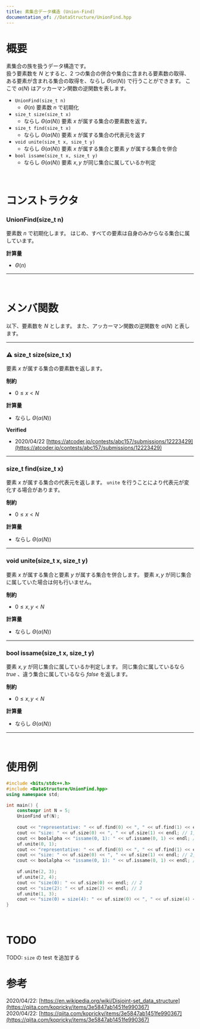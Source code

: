 ```yaml
---
title: 素集合データ構造 (Union-Find)
documentation_of: //DataStructure/UnionFind.hpp
---
```


# 概要

素集合の族を扱うデータ構造です。  
扱う要素数を $N$ とすると、2 つの集合の併合や集合に含まれる要素数の取得、ある要素が含まれる集合の取得を、ならし $\Theta(\alpha(N))$ で行うことができます。
ここで $\alpha(N)$ はアッカーマン関数の逆関数を表します。  

- `UnionFind(size_t n)`
	- $\Theta(n)$ 要素数 $n$ で初期化
- `size_t size(size_t x)`
	- ならし $\Theta(\alpha(N))$ 要素 $x$ が属する集合の要素数を返す。
- `size_t find(size_t x)`
	- ならし $\Theta(\alpha(N))$ 要素 $x$ が属する集合の代表元を返す
- `void unite(size_t x, size_t y)`
	- ならし $\Theta(\alpha(N))$ 要素 $x$ が属する集合と要素 $y$ が属する集合を併合
- `bool issame(size_t x, size_t y)`
	- ならし $\Theta(\alpha(N))$ 要素 $x, y$ が同じ集合に属しているか判定

<br>

# コンストラクタ

### UnionFind(size_t n)

要素数 $n$ で初期化します。
はじめ、すべての要素は自身のみからなる集合に属しています。  

**計算量**

- $\Theta(n)$

---

<br>

# メンバ関数

以下、要素数を $N$ とします。
また、アッカーマン関数の逆関数を $\alpha(N)$ と表します。  

---

### :warning: size_t size(size_t x)

要素 $x$ が属する集合の要素数を返します。  

**制約**

- $0 \leq x < N$

**計算量**

- ならし $\Theta(\alpha(N))$

**Verified**

- 2020/04/22 [https://atcoder.jp/contests/abc157/submissions/12223429](https://atcoder.jp/contests/abc157/submissions/12223429)

---

### size_t find(size_t x)

要素 $x$ が属する集合の代表元を返します。
`unite` を行うことにより代表元が変化する場合があります。  

**制約**

- $0 \leq x < N$

**計算量**

- ならし $\Theta(\alpha(N))$

---

### void unite(size_t x, size_t y)

要素 $x$ が属する集合と要素 $y$ が属する集合を併合します。
要素 $x, y$ が同じ集合に属していた場合は何も行いません。  

**制約**

- $0 \leq x, y < N$

**計算量**

- ならし $\Theta(\alpha(N))$

---

### bool issame(size_t x, size_t y)

要素 $x, y$ が同じ集合に属しているか判定します。
同じ集合に属しているなら $true$ 、違う集合に属しているなら $false$ を返します。  

**制約**

- $0 \leq x, y < N$

**計算量**

- ならし $\Theta(\alpha(N))$

---

<br>

# 使用例

```cpp
#include <bits/stdc++.h>
#include <DataStructure/UnionFind.hpp>
using namespace std;

int main() {
	constexpr int N = 5;
	UnionFind uf(N);
	
	cout << "representative: " << uf.find(0) << ", " << uf.find(1) << endl; // 0, 1
	cout << "size: " << uf.size(0) << ", " << uf.size(1) << endl; // 1, 1
	cout << boolalpha << "issame(0, 1): " << uf.issame(0, 1) << endl; // false
	uf.unite(0, 1);
	cout << "representative: " << uf.find(0) << ", " << uf.find(1) << endl; // 0 0 (or 1 1)
	cout << "size: " << uf.size(0) << ", " << uf.size(1) << endl; // 2, 2
	cout << boolalpha << "issame(0, 1): " << uf.issame(0, 1) << endl; // true
	
	uf.unite(2, 3);
	uf.unite(2, 4);
	cout << "size(0): " << uf.size(0) << endl; // 2
	cout << "size(2): " << uf.size(2) << endl; // 3
	uf.unite(1, 3);
	cout << "size(0) = size(4): " << uf.size(0) << ", " << uf.size(4) << endl; // 5, 5
}
```

<br>

# TODO

TODO: `size` の test を追加する  

# 参考

2020/04/22: [https://en.wikipedia.org/wiki/Disjoint-set_data_structure](https://qiita.com/kopricky/items/3e5847ab1451fe990367)  
2020/04/22: [https://qiita.com/kopricky/items/3e5847ab1451fe990367](https://qiita.com/kopricky/items/3e5847ab1451fe990367)  

<br>